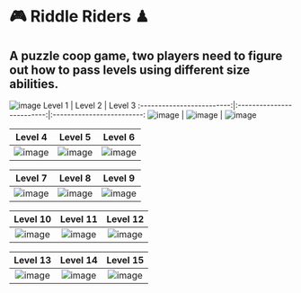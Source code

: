 # 🎮 Riddle Riders ♟

## A puzzle coop game, two players need to figure out how to pass levels using different size abilities.
![image](https://github.com/Paaulii/game-dev-project/assets/71827160/28b9cc44-b686-4fc1-98b5-174193d8e089)
Level 1                    |  Level 2                  |  Level 3
:-------------------------:|:-------------------------:|:-------------------------:
![image](https://github.com/Paaulii/game-dev-project/assets/71827160/a67f4dae-3e75-45a1-b483-31a38ce105ee) |  ![image](https://github.com/Paaulii/game-dev-project/assets/71827160/45c38570-37ce-445b-8e60-fc371ae285f0) | ![image](https://github.com/Paaulii/game-dev-project/assets/71827160/30fdacab-5b73-43d8-84e7-a50843f3c674)

Level 4                    |  Level 5                  |  Level 6
:-------------------------:|:-------------------------:|:-------------------------:
![image](https://github.com/Paaulii/game-dev-project/assets/71827160/3926e2df-7a39-4e17-8aaf-0964de1f0af6) | ![image](https://github.com/Paaulii/game-dev-project/assets/71827160/3d6da9e9-41d6-4297-82f2-5f2cd7eba73b) | ![image](https://github.com/Paaulii/game-dev-project/assets/71827160/e67e4650-63ce-4f6d-a136-d05f0450e7d3)

Level 7                    |  Level 8                  |  Level 9
:-------------------------:|:-------------------------:|:-------------------------:
![image](https://github.com/Paaulii/game-dev-project/assets/71827160/16856b68-a26d-40d7-b8c7-f5f6d83129ea) | ![image](https://github.com/Paaulii/game-dev-project/assets/71827160/87469312-7934-403e-9321-ac35160d2843) | ![image](https://github.com/Paaulii/game-dev-project/assets/71827160/1136ef86-8995-4ec1-8d80-36eba2bc7df0)

Level 10                    |  Level 11                  |  Level 12
:-------------------------:|:-------------------------:|:-------------------------:
![image](https://github.com/Paaulii/game-dev-project/assets/71827160/2546bd7c-6b1d-42a8-838d-ee9a65e3377b) | ![image](https://github.com/Paaulii/game-dev-project/assets/71827160/2c63a9b2-1a72-4784-b6ef-68b1ab2e3fba) | ![image](https://github.com/Paaulii/game-dev-project/assets/71827160/0cb97b01-dd86-404b-a222-b106d870370a)

Level 13                    |  Level 14                  |  Level 15
:-------------------------:|:-------------------------:|:-------------------------:
![image](https://github.com/Paaulii/game-dev-project/assets/71827160/5d4b30dd-d85f-43f1-932f-13db2675c813) | ![image](https://github.com/Paaulii/game-dev-project/assets/71827160/6b03efde-de07-43dc-8a1a-68615d10b308) | ![image](https://github.com/Paaulii/game-dev-project/assets/71827160/8c4a070f-dd4a-4240-8a27-dd5f8974fc3c)
